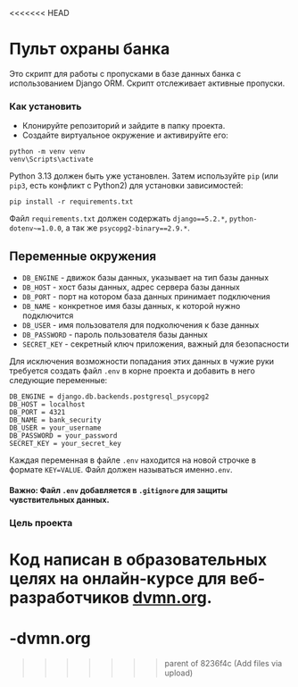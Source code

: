 <<<<<<< HEAD
# Пульт охраны банка

Это скрипт для работы с пропусками в базе данных банка с использованием Django ORM.
Скрипт отслеживает активные пропуски.  

### Как установить
- Клонируйте репозиторий и зайдите в папку проекта.
- Создайте виртуальное окружение и активируйте его:
```
python -m venv venv
venv\Scripts\activate
```

Python 3.13 должен быть уже установлен. 
Затем используйте `pip` (или `pip3`, есть конфликт с Python2) для установки зависимостей:
```
pip install -r requirements.txt
```
Файл `requirements.txt` должен содержать `django==5.2.*`, `python-dotenv~=1.0.0`, а так же `psycopg2-binary==2.9.*`.

## Переменные окружения 
* `DB_ENGINE` - движок базы данных, указывает на тип базы данных
* `DB_HOST` - хост базы данных, адрес сервера базы данных
* `DB_PORT` - порт на котором база данных принимает подключения
* `DB_NAME` - конкретное имя базы данных, к которой нужно подключится
* `DB_USER` - имя пользователя для подколючения к базе данных
* `DB_PASSWORD` - пароль пользователя базы данных
* `SECRET_KEY` - секретный ключ приложения, важный для безопасности

Для исключения возможности попадания этих данных в чужие руки требуется создать файл `.env` в корне проекта и добавить в него следующие переменные:
```
DB_ENGINE = django.db.backends.postgresql_psycopg2
DB_HOST = localhost
DB_PORT = 4321
DB_NAME = bank_security
DB_USER = your_username
DB_PASSWORD = your_password
SECRET_KEY = your_secret_key
```
Каждая переменная в файле `.env` находится на новой строчке в формате `KEY=VALUE`.
Файл должен называться именно`.env`.
#### Важно: Файл `.env` добавляется в `.gitignore` для защиты чувствительных данных.

### Цель проекта

Код написан в образовательных целях на онлайн-курсе для веб-разработчиков [dvmn.org](https://dvmn.org/).
=======
# -dvmn.org
>>>>>>> parent of 8236f4c (Add files via upload)
